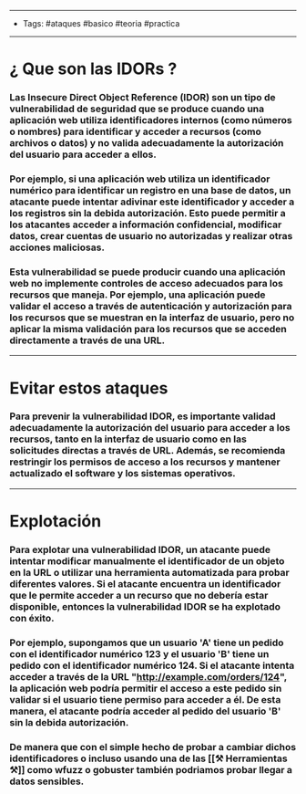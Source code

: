 ----
- Tags: #ataques #basico #teoria #practica 
----

# ¿ Que son las **IDORs** ?

### Las **Insecure Direct Object Reference (IDOR)** son un tipo de vulnerabilidad de seguridad que se produce cuando una aplicación web utiliza **identificadores internos** (como números o nombres) para identificar y acceder a recursos (como archivos o datos) y no valida adecuadamente la autorización del usuario para acceder a ellos. 

### Por ejemplo, si una aplicación web utiliza un identificador numérico para identificar un registro en una base de datos, un atacante puede intentar adivinar este identificador y acceder a los registros sin la debida autorización. Esto puede permitir a los atacantes acceder a información confidencial, modificar datos, crear cuentas de usuario no autorizadas y realizar otras acciones maliciosas. 

### Esta vulnerabilidad se puede producir cuando una aplicación web **no implemente controles de acceso adecuados** para los recursos que maneja. Por ejemplo, una aplicación puede validar el acceso a través de autenticación y autorización para los recursos que se muestran en la interfaz de usuario, pero no aplicar la misma validación para los recursos que se acceden directamente a través de una URL. 

----

# Evitar estos ataques 

### Para prevenir la vulnerabilidad IDOR, es importante validad adecuadamente la autorización del usuario para acceder a los recursos, tanto en la interfaz de usuario como en las solicitudes directas a través de URL. Además, se recomienda restringir los permisos de acceso a los recursos y mantener actualizado el software y los sistemas operativos. 

---

# Explotación 

### Para explotar una vulnerabilidad IDOR, un atacante puede intentar modificar manualmente el identificador de un objeto en la URL o utilizar una herramienta automatizada para probar diferentes valores. Si el atacante encuentra un identificador que le permite acceder a un recurso que no debería estar disponible, entonces la vulnerabilidad IDOR se ha explotado con éxito. 

### Por ejemplo, supongamos que un usuario **'A'** tiene un pedido con el identificador numérico **123** y el usuario **'B'** tiene un pedido con el identificador numérico **124**. Si el atacante intenta acceder a través de la URL **"http://example.com/orders/124"**, la aplicación web podría permitir el acceso a este pedido sin validar si el usuario tiene permiso para acceder a él. De esta manera, el atacante podría acceder al pedido del usuario **'B'** sin la debida autorización. 

### De manera que con el simple hecho de probar a cambiar dichos identificadores o incluso usando una de las [[⚒ Herramientas ⚒]] como **wfuzz** o **gobuster** también podriamos probar llegar a datos sensibles. 